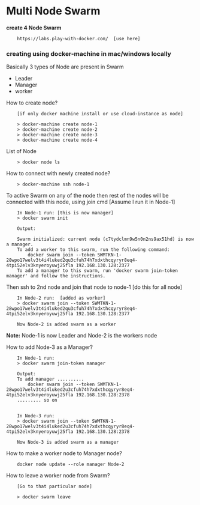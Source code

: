 # Multi Node Swarm


**create 4 Node Swarm**
```
    https://labs.play-with-docker.com/  [use here]
```

### creating using  docker-machine in mac/windows locally

Basically 3 types of Node are present in Swarm
- Leader
- Manager
- worker

How to create node?
```
    [if only docker machine install or use cloud-instance as node]

    > docker-machine create node-1
    > docker-machine create node-2
    > docker-machine create node-3
    > docker-machine create node-4
```

List of Node
```
    > docker node ls
```

How to connect with newly created node?
```
    > docker-machine ssh node-1
```

To active Swarm on any of the node then rest of the nodes will be connected with this node, using join cmd [Assume I run it in Node-1]
```
    In Node-1 run: [this is now manager]
    > docker swarm init

    Output:

    Swarm initialized: current node (c7tydclmn9w5n0n2ns9ax51hd) is now a manager.
    To add a worker to this swarm, run the following command:
        docker swarm join --token SWMTKN-1-28wpo17welv3t4i4luked2qu3cfuh74h7xdxthcqyryr8eq4-4tpi52elv3knyeroyuwj25fla 192.168.130.128:2377
    To add a manager to this swarm, run 'docker swarm join-token manager' and follow the instructions.
```

Then ssh to 2nd node and join that node to node-1 [do this for all node]
```
    In Node-2 run:  [added as worker]
    > docker swarm join --token SWMTKN-1-28wpo17welv3t4i4luked2qu3cfuh74h7xdxthcqyryr8eq4-4tpi52elv3knyeroyuwj25fla 192.168.130.128:2377

    Now Node-2 is added swarm as a worker
```


**Note:**
Node-1 is now Leader and Node-2 is the workers node


How to add Node-3 as a Manager?
```
    In Node-1 run:
    > docker swarm join-token manager

    Output:
    To add manager ..........
        docker swarm join --token SWMTKN-1-28wpo17welv3t4i4luked2u3cfuh74h7xdxthcqyryr8eq4-4tpi52elv3knyeroyuwj25fla 192.168.130.128:2378
    ......... so on


    In Node-3 run:
    > docker swarm join --token SWMTKN-1-28wpo17welv3t4i4luked2u3cfuh74h7xdxthcqyryr8eq4-4tpi52elv3knyeroyuwj25fla 192.168.130.128:2378

    Now Node-3 is added swarm as a manager
```

How to make a worker node to Manager node?
```
    docker node update --role manager Node-2
```

How to leave a worker node from Swarm?
```
    [Go to that particular node]

    > docker swarm leave
```
